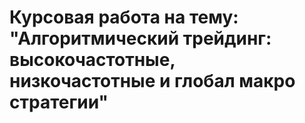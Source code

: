 # Курсовая работа на тему: "Алгоpитмический трейдинг: высокочастотные, низкочастотные и глобал макро стратегии"

